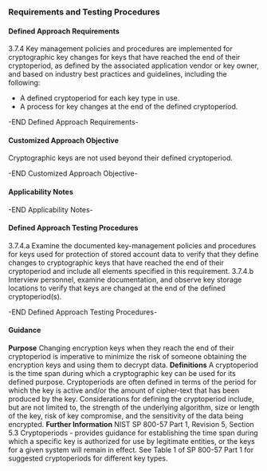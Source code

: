 ### Requirements and Testing Procedures

#### Defined Approach Requirements
3.7.4 Key management policies and procedures are implemented for cryptographic key changes for keys that have reached the end of their cryptoperiod, as defined by the associated application vendor or key owner, and based on industry best practices and guidelines, including the following:
- A defined cryptoperiod for each key type in use.
- A process for key changes at the end of the defined cryptoperiod.

-END Defined Approach Requirements- 
#### Customized Approach Objective
Cryptographic keys are not used beyond their defined cryptoperiod.

-END Customized Approach Objective- 
#### Applicability Notes



-END Applicability Notes- 
#### Defined Approach Testing Procedures
3.7.4.a Examine the documented key-management policies and procedures for keys used for protection of stored account data to verify that they define changes to cryptographic keys that have reached the end of their cryptoperiod and include all elements specified in this requirement.
3.7.4.b Interview personnel, examine documentation, and observe key storage locations to verify that keys are changed at the end of the defined cryptoperiod(s).

-END Defined Approach Testing Procedures- 
#### Guidance
**Purpose**
Changing encryption keys when they reach the end of their cryptoperiod is imperative to minimize the risk of someone obtaining the encryption keys and using them to decrypt data.
**Definitions**
A cryptoperiod is the time span during which a cryptographic key can be used for its defined purpose. Cryptoperiods are often defined in terms of the period for which the key is active and/or the amount of cipher-text that has been produced by the key. Considerations for defining the cryptoperiod include, but are not limited to, the strength of the underlying algorithm, size or length of the key, risk of key compromise, and the sensitivity of the data being encrypted.
**Further Information**
NIST SP 800-57 Part 1, Revision 5, Section 5.3 Cryptoperiods - provides guidance for establishing the time span during which a specific key is authorized for use by legitimate entities, or the keys for a given system will remain in effect. See Table 1 of SP 800-57 Part 1 for suggested cryptoperiods for different key types.